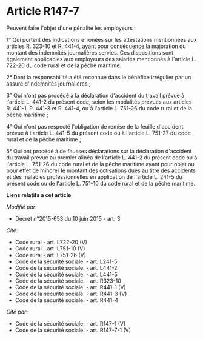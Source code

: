 # Article R147-7

Peuvent faire l'objet d'une pénalité les employeurs : 

1° Qui portent des indications erronées sur les attestations mentionnées aux articles R. 323-10 et R. 441-4, ayant pour
conséquence la majoration du montant des indemnités journalières servies. Ces dispositions sont également applicables aux
employeurs des salariés mentionnés à l'article L. 722-20 du code rural et de la pêche maritime. 

2° Dont la responsabilité a été reconnue dans le bénéfice irrégulier par un assuré d'indemnités journalières ; 

3° Qui n'ont pas procédé à la déclaration d'accident du travail prévue à l'article L. 441-2 du présent code, selon les
modalités prévues aux articles R. 441-1, R. 441-3 et R. 441-4, ou à l'article L. 751-26 du code rural et de la pêche
maritime ; 

4° Qui n'ont pas respecté l'obligation de remise de la feuille d'accident prévue à l'article L. 441-5 du présent code ou à
l'article L. 751-27 du code rural et de la pêche maritime ; 

5° Qui ont procédé à de fausses déclarations sur la déclaration d'accident du travail prévue au premier alinéa de l'article
L. 441-2 du présent code ou à l'article L. 751-26 du code rural et de la pêche maritime ayant pour objet ou pour effet de
minorer le montant des cotisations dues au titre des accidents et des maladies professionnelles en application de l'article
L. 241-5 du présent code ou de l'article L. 751-10 du code rural et de la pêche maritime.

**Liens relatifs à cet article**

_Modifié par_:

  - Décret n°2015-653 du 10 juin 2015 - art. 3

_Cite_:

  - Code rural - art. L722-20 (V)
  - Code rural - art. L751-10 (V)
  - Code rural - art. L751-26 (V)
  - Code de la sécurité sociale. - art. L241-5
  - Code de la sécurité sociale. - art. L441-2
  - Code de la sécurité sociale. - art. L441-5
  - Code de la sécurité sociale. - art. R323-10
  - Code de la sécurité sociale. - art. R441-1 (V)
  - Code de la sécurité sociale. - art. R441-3 (V)
  - Code de la sécurité sociale. - art. R441-4

_Cité par_:

  - Code de la sécurité sociale. - art. R147-1 (V)
  - Code de la sécurité sociale. - art. R147-7-1 (V)
